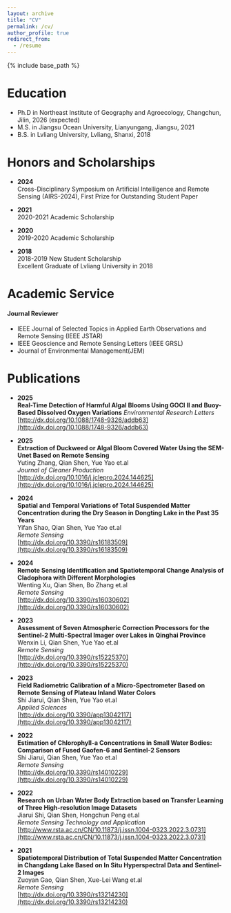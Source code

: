```yaml
---
layout: archive
title: "CV"
permalink: /cv/
author_profile: true
redirect_from:
  - /resume
---
```


{% include base_path %}

Education
======
* Ph.D in Northeast Institute of Geography and Agroecology, Changchun, Jilin, 2026 (expected)
* M.S. in Jiangsu Ocean University, Lianyungang, Jiangsu, 2021
* B.S. in Lvliang University, Lvliang, Shanxi, 2018

Honors and Scholarships
======
- **2024**  
  Cross-Disciplinary Symposium on Artificial Intelligence and Remote Sensing (AIRS-2024), First Prize for Outstanding Student Paper  

- **2021**  
  2020-2021 Academic Scholarship  

- **2020**  
  2019-2020 Academic Scholarship  

- **2018**  
  2018-2019 New Student Scholarship  
  Excellent Graduate of Lvliang University in 2018  
  
Academic Service
======
#### Journal Reviewer
* IEEE Journal of Selected Topics in Applied Earth Observations and Remote Sensing (IEEE JSTAR)
* IEEE Geoscience and Remote Sensing Letters (IEEE GRSL) 
* Journal of Environmental Management(JEM)

Publications
======
- **2025**  
  **Real-Time Detection of Harmful Algal Blooms Using GOCI II and Buoy-Based Dissolved Oxygen Variations**
  *Environmental Research Letters*   
  [http://dx.doi.org/10.1088/1748-9326/addb63](http://dx.doi.org/10.1088/1748-9326/addb63)
- **2025**  
  **Extraction of Duckweed or Algal Bloom Covered Water Using the SEM-Unet Based on Remote Sensing**  
  Yuting Zhang, Qian Shen, Yue Yao et.al  
  *Journal of Cleaner Production*  
  [http://dx.doi.org/10.1016/j.jclepro.2024.144625](http://dx.doi.org/10.1016/j.jclepro.2024.144625)  

- **2024**  
  **Spatial and Temporal Variations of Total Suspended Matter Concentration during the Dry Season in Dongting Lake in the Past 35 Years**  
  Yifan Shao, Qian Shen, Yue Yao et.al  
  *Remote Sensing*  
  [http://dx.doi.org/10.3390/rs16183509](http://dx.doi.org/10.3390/rs16183509)  

- **2024**  
  **Remote Sensing Identification and Spatiotemporal Change Analysis of Cladophora with Different Morphologies**  
  Wenting Xu, Qian Shen, Bo Zhang et.al  
  *Remote Sensing*  
  [http://dx.doi.org/10.3390/rs16030602](http://dx.doi.org/10.3390/rs16030602)  

- **2023**  
  **Assessment of Seven Atmospheric Correction Processors for the Sentinel-2 Multi-Spectral Imager over Lakes in Qinghai Province**  
  Wenxin Li, Qian Shen, Yue Yao et.al  
  *Remote Sensing*  
  [http://dx.doi.org/10.3390/rs15225370](http://dx.doi.org/10.3390/rs15225370)  

- **2023**  
  **Field Radiometric Calibration of a Micro-Spectrometer Based on Remote Sensing of Plateau Inland Water Colors**  
  Shi Jiarui, Qian Shen, Yue Yao et.al  
  *Applied Sciences*  
  [http://dx.doi.org/10.3390/app13042117](http://dx.doi.org/10.3390/app13042117)  

- **2022**  
  **Estimation of Chlorophyll-a Concentrations in Small Water Bodies: Comparison of Fused Gaofen-6 and Sentinel-2 Sensors**  
  Shi Jiarui, Qian Shen, Yue Yao et.al  
  *Remote Sensing*  
  [http://dx.doi.org/10.3390/rs14010229](http://dx.doi.org/10.3390/rs14010229)  

- **2022**  
  **Research on Urban Water Body Extraction based on Transfer Learning of Three High-resolution Image Datasets**  
  Jiarui Shi, Qian Shen, Hongchun Peng et.al  
  *Remote Sensing Technology and Application*  
  [http://www.rsta.ac.cn/CN/10.11873/j.issn.1004-0323.2022.3.0731](http://www.rsta.ac.cn/CN/10.11873/j.issn.1004-0323.2022.3.0731)  

- **2021**  
  **Spatiotemporal Distribution of Total Suspended Matter Concentration in Changdang Lake Based on In Situ Hyperspectral Data and Sentinel-2 Images**  
  Zuoyan Gao, Qian Shen, Xue-Lei Wang et.al  
  *Remote Sensing*  
  [http://dx.doi.org/10.3390/rs13214230](http://dx.doi.org/10.3390/rs13214230)  
